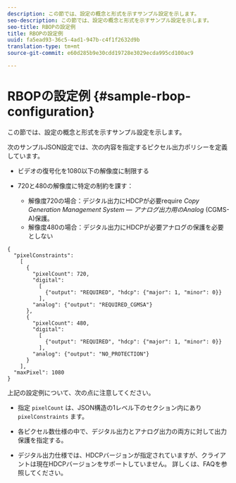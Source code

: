 ```yaml
---
description: この節では、設定の概念と形式を示すサンプル設定を示します。
seo-description: この節では、設定の概念と形式を示すサンプル設定を示します。
seo-title: RBOPの設定例
title: RBOPの設定例
uuid: fa5ead93-36c5-4ad1-947b-c4f1f2632d9b
translation-type: tm+mt
source-git-commit: e60d285b9e30cdd19728e3029ecda995cd100ac9

---
```



# RBOPの設定例 {#sample-rbop-configuration}

この節では、設定の概念と形式を示すサンプル設定を示します。

次のサンプルJSON設定では、次の内容を指定するピクセル出力ポリシーを定義しています。

* ビデオの復号化を1080以下の解像度に制限する
* 720と480の解像度に特定の制約を課す：

   * 解像度720の場合：デジタル出力にHDCPが必要require *Copy Generation Management System — アナログ出力用のAnalog* (CGMS-A)保護。
   * 解像度480の場合：デジタル出力にHDCPが必要アナログの保護を必要としない

```
{ 
  "pixelConstraints":  
    [ 
      { 
        "pixelCount": 720, 
        "digital": 
          [ 
            {"output": "REQUIRED", "hdcp": {"major": 1, "minor": 0}} 
          ], 
        "analog": {"output": "REQUIRED_CGMSA"} 
      }, 
      { 
        "pixelCount": 480, 
        "digital":  
          [ 
            {"output": "REQUIRED", "hdcp": {"major": 1, "minor": 0}} 
          ], 
        "analog": {"output": "NO_PROTECTION"} 
      } 
    ], 
  "maxPixel": 1080 
}
```

上記の設定例について、次の点に注意してください。

* 指定 `pixelCount` は、JSON構造の1レベル下のセクション内にあり `pixelConstraints` ます。

* 各ピクセル数仕様の中で、デジタル出力とアナログ出力の両方に対して出力保護を指定する。
* デジタル出力仕様では、HDCPバージョンが指定されていますが、クライアントは現在HDCPバージョンをサポートしていません。 詳しくは、FAQを参照してください。

